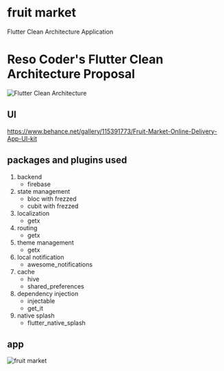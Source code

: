 # fruit market
Flutter Clean Architecture Application

# Reso Coder's Flutter Clean Architecture Proposal
![Flutter Clean Architecture](https://camo.githubusercontent.com/5ebd9fec726f604afde86e79971c30414d75c61d826f14b468dbb4907624f22a/68747470733a2f2f69302e77702e636f6d2f7265736f636f6465722e636f6d2f77702d636f6e74656e742f75706c6f6164732f323031392f30382f436c65616e2d4172636869746563747572652d466c75747465722d4469616772616d2e706e673f773d3535362673736c3d31)

## UI
https://www.behance.net/gallery/115391773/Fruit-Market-Online-Delivery-App-UI-kit

## packages and plugins used
1. backend
    *  firebase
2. state management
    *  bloc with frezzed
    *  cubit with frezzed
3. localization
    *  getx
4. routing
    *  getx
5. theme management
    *  getx
6. local notification
    *  awesome_notifications
7. cache
    *  hive
    *  shared_preferences
8. dependency injection
    *  injectable
    *  get_it
9. native splash
    *  flutter_native_splash
    

## app 
![fruit market](https://user-images.githubusercontent.com/51222169/193123964-f17e6386-b57d-4706-a148-c82ee7298273.gif)

